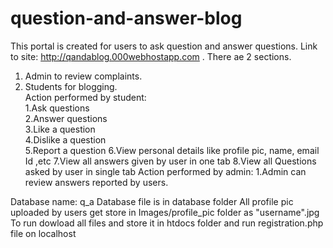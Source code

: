 # question-and-answer-blog
This portal is created for users to ask question and answer questions.
Link to site: http://qandablog.000webhostapp.com . 
There ae 2 sections.   
1. Admin to review complaints.  
2. Students for blogging.    
Action performed by student:  
1.Ask questions  
2.Answer questions  
3.Like a question  
4.Dislike a question  
5.Report a question
6.View personal details like profile pic, name, email Id ,etc
7.View all answers given by user in one tab 
8.View all Questions asked by user in single tab
Action performed by admin:
1.Admin can review answers reported by users. 

Database name: q_a
Database file is in database folder
All profile pic uploaded by users get store in Images/profile_pic folder as "username".jpg
To run dowload all files and store it in htdocs folder and run registration.php file on localhost
